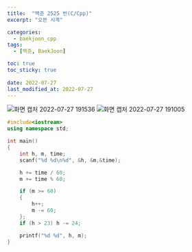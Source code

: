 ```yaml
---
title:  "백준 2525 번(C/Cpp)"
excerpt: "오븐 시계"

categories:
  - baekjoon_cpp
tags:
  - [백준, BaekJoon]

toc: true
toc_sticky: true
 
date: 2022-07-27
last_modified_at: 2022-07-27
---
```


![화면 캡처 2022-07-27 191536](https://user-images.githubusercontent.com/106606698/181223262-48482711-8718-434a-b221-9f42c87439d1.png)
![화면 캡처 2022-07-27 191005](https://user-images.githubusercontent.com/106606698/181222992-9ed8c3d6-1fc5-4dbd-abd5-263aaafeaeb4.png)

 
```c++
#include<iostream>
using namespace std;

int main()
{
    int h, m, time;
    scanf("%d %d\n%d", &h, &m,&time);

    h += time / 60;
    m += time % 60;

    if (m >= 60)
    {
        h++;
        m -= 60;
    };    
    if (h > 23) h -= 24;

    printf("%d %d", h, m);
}
```


